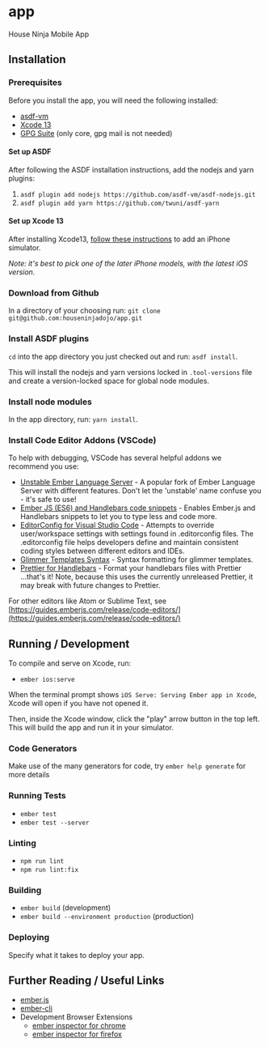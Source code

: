 # app

House Ninja Mobile App

## Installation

### Prerequisites

Before you install the app, you will need the following installed:

* [asdf-vm](https://github.com/asdf-vm/asdf)
* [Xcode 13](https://apps.apple.com/us/app/xcode/id497799835)
* [GPG Suite](https://gpgtools.org/) (only core, gpg mail is not needed)

#### Set up ASDF

After following the ASDF installation instructions, add the nodejs and yarn plugins:

1. `asdf plugin add nodejs https://github.com/asdf-vm/asdf-nodejs.git`
2. `asdf plugin add yarn https://github.com/twuni/asdf-yarn`

#### Set up Xcode 13

After installing Xcode13, [follow these instructions](https://developer.apple.com/documentation/xcode/running-your-app-in-the-simulator-or-on-a-device) to add an iPhone simulator.

*Note: it's best to pick one of the later iPhone models, with the latest iOS version.*

### Download from Github

In a directory of your choosing run: `git clone git@github.com:houseninjadojo/app.git`

### Install ASDF plugins

`cd` into the app directory you just checked out and run: `asdf install`.

This will install the nodejs and yarn versions locked in `.tool-versions` file and create a version-locked space for global node modules.

### Install node modules

In the app directory, run: `yarn install`.

### Install Code Editor Addons (VSCode)

To help with debugging, VSCode has several helpful addons we recommend you use:

* [Unstable Ember Language Server](https://marketplace.visualstudio.com/items?itemName=lifeart.vscode-ember-unstable) - A popular fork of Ember Language Server with different features. Don't let the 'unstable' name confuse you - it's safe to use!
* [Ember JS (ES6) and Handlebars code snippets](https://marketplace.visualstudio.com/items?itemName=phanitejakomaravolu.EmberES6Snippets) - Enables Ember.js and Handlebars snippets to let you to type less and code more.
* [EditorConfig for Visual Studio Code](https://marketplace.visualstudio.com/items?itemName=EditorConfig.EditorConfig) - Attempts to override user/workspace settings with settings found in .editorconfig files. The .editorconfig file helps developers define and maintain consistent coding styles between different editors and IDEs.
* [Glimmer Templates Syntax](https://marketplace.visualstudio.com/items?itemName=lifeart.vscode-glimmer-syntax) - Syntax formatting for glimmer templates.
* [Prettier for Handlebars](https://marketplace.visualstudio.com/items?itemName=Alonski.prettier-for-handlebars-vscode) - Format your handlebars files with Prettier ...that's it! Note, because this uses the currently unreleased Prettier, it may break with future changes to Prettier.

For other editors like Atom or Sublime Text, see [https://guides.emberjs.com/release/code-editors/](https://guides.emberjs.com/release/code-editors/)

## Running / Development

To compile and serve on Xcode, run:

* `ember ios:serve`

When the terminal prompt shows `iOS Serve: Serving Ember app in Xcode`, Xcode will open if you have not opened it.

Then, inside the Xcode window, click the "play" arrow button in the top left. This will build the app and run it in your simulator.

### Code Generators

Make use of the many generators for code, try `ember help generate` for more details

### Running Tests

* `ember test`
* `ember test --server`

### Linting

* `npm run lint`
* `npm run lint:fix`

### Building

* `ember build` (development)
* `ember build --environment production` (production)

### Deploying

Specify what it takes to deploy your app.

## Further Reading / Useful Links

* [ember.js](https://emberjs.com/)
* [ember-cli](https://ember-cli.com/)
* Development Browser Extensions
  * [ember inspector for chrome](https://chrome.google.com/webstore/detail/ember-inspector/bmdblncegkenkacieihfhpjfppoconhi)
  * [ember inspector for firefox](https://addons.mozilla.org/en-US/firefox/addon/ember-inspector/)
